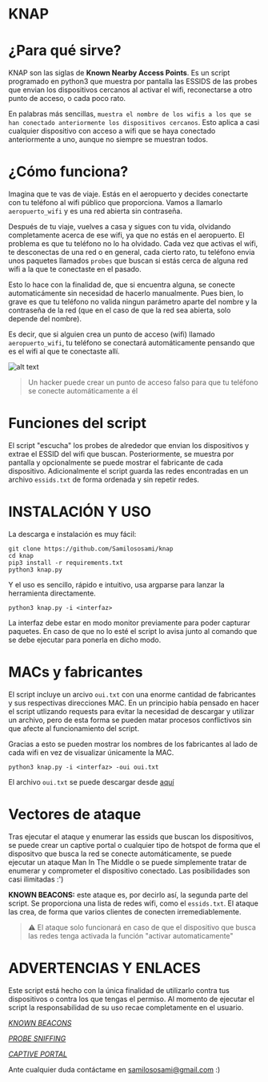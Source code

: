 # KNAP

# ¿Para qué sirve?
KNAP son las siglas de __Known Nearby Access Points__. Es un script programado en python3 que muestra por pantalla las ESSIDS de las probes que envian los dispositivos cercanos al activar el wifi, reconectarse a otro punto de acceso, o cada poco rato. 

En palabras más sencillas, `muestra el nombre de los wifis a los que se han conectado anteriormente los dispositivos cercanos`.
Esto aplica a casi cualquier dispositivo con acceso a wifi que se haya conectado anteriormente a uno, aunque no siempre se muestran todos.

# ¿Cómo funciona?
Imagina que te vas de viaje. Estás en el aeropuerto y decides conectarte con tu teléfono al wifi público que proporciona.
Vamos a llamarlo `aeropuerto_wifi` y es una red abierta sin contraseña.

Después de tu viaje, vuelves a casa y sigues con tu vida, olvidando completamente acerca de ese wifi, ya que no estás en el aeropuerto.
El problema es que tu teléfono no lo ha olvidado. Cada vez que activas el wifi, te desconectas de una red o en general, cada cierto rato, tu teléfono envia unos paquetes llamados `probes` que buscan si estás cerca de alguna red wifi a la que 
te conectaste en el pasado. 

Esto lo hace con la finalidad de, que si encuentra alguna, se conecte automaticámente sin necesidad de hacerlo manualmente. 
Pues bien, lo grave es que tu teléfono no valida ningun parámetro aparte del nombre y la contraseña de la red (que en el caso de que la red sea abierta, solo depende del nombre). 

Es decir, que si alguien crea un punto de acceso (wifi) llamado `aeropuerto_wifi`, tu teléfono se conectará automáticamente pensando que es el wifi al que te conectaste allí.

![alt text](https://i.imgur.com/nIfxW37.jpeg)
> Un hacker puede crear un punto de acceso falso para que tu teléfono se conecte automáticamente a él

# Funciones del script
El script "escucha" los probes de alrededor que envian los dispositivos y extrae el ESSID del wifi que buscan. Posteriormente, se muestra por pantalla y opcionalmente se puede mostrar el fabricante de cada dispositivo. 
Adicionalmente el script guarda las redes encontradas en un archivo `essids.txt` de forma ordenada y sin repetir redes.


# INSTALACIÓN Y USO
La descarga e instalación es muy fácil:
```
git clone https://github.com/Samilososami/knap
cd knap
pip3 install -r requirements.txt
python3 knap.py
```


Y el uso es sencillo, rápido e intuitivo, usa argparse para lanzar la herramienta directamente.
```
python3 knap.py -i <interfaz>
```
La interfaz debe estar en modo monitor previamente para poder capturar paquetes. En caso de que no lo esté el script lo avisa junto al comando que se debe ejecutar para ponerla en dicho modo.

# MACs y fabricantes
El script incluye un arcivo `oui.txt` con una enorme cantidad de fabricantes y sus respectivas direcciones MAC. 
En un principio había pensado en hacer el script utlizando requests para evitar la necesidad de descargar y utilizar un archivo, pero de esta forma se pueden matar procesos conflictivos sin que afecte al funcionamiento del script.

Gracias a esto se pueden mostrar los nombres de los fabricantes al lado de cada wifi en vez de visualizar únicamente la MAC.
```
python3 knap.py -i <interfaz> -oui oui.txt
```
El archivo `oui.txt` se puede descargar desde [aquí](https://standards-oui.ieee.org/oui/oui.txt)

# Vectores de ataque
Tras ejecutar el ataque y enumerar las essids que buscan los dispositivos, se puede crear un captive portal o cualquier tipo de hotspot de forma que el dispositvo que busca la red se conecte automáticamente, se puede ejecutar un ataque Man In The Middle o se puede simplemente tratar de enumerar y comprometer el dispositivo conectado. Las posibilidades son casi ilimitadas :')

__KNOWN BEACONS:__ este ataque es, por decirlo así, la segunda parte del script. Se proporciona una lista de redes wifi, como el `essids.txt`. El ataque las crea, de forma que varios clientes de conecten irremediablemente. 
> ⚠ El ataque solo funcionará en caso de que el dispositivo que busca las redes tenga activada la función "activar automaticamente"

 
# ADVERTENCIAS Y ENLACES
Este script está hecho con la única finalidad de utilizarlo contra tus dispositivos o contra los que tengas el permiso. Al momento de ejecutar el script la responsabilidad de su uso recae completamente en el usuario.

_[KNOWN BEACONS](https://census-labs.com/news/2018/02/01/known-beacons-attack-34c3/)_

_[PROBE SNIFFING](https://www.oreilly.com/library/view/kali-linux-wireless/9781783280414/ch10s03.html)_

_[CAPTIVE PORTAL](https://es.wikipedia.org/wiki/Portal_cautivo)_

Ante cualquier duda contáctame en samilososami@gmail.com :)
